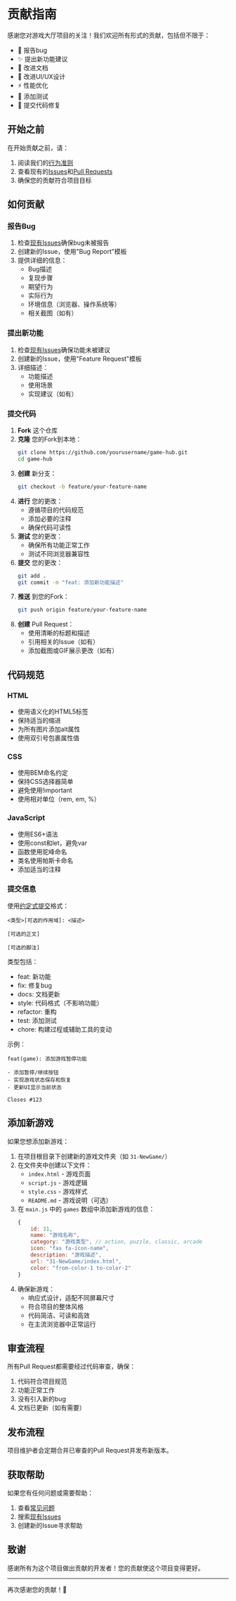 # 贡献指南

感谢您对游戏大厅项目的关注！我们欢迎所有形式的贡献，包括但不限于：

- 🐛 报告bug
- ✨ 提出新功能建议
- 📝 改进文档
- 🎨 改进UI/UX设计
- ⚡ 性能优化
- 🧪 添加测试
- 🔧 提交代码修复

## 开始之前

在开始贡献之前，请：

1. 阅读我们的[行为准则](CODE_OF_CONDUCT.md)
2. 查看现有的[Issues](https://github.com/yourusername/game-hub/issues)和[Pull Requests](https://github.com/yourusername/game-hub/pulls)
3. 确保您的贡献符合项目目标

## 如何贡献

### 报告Bug

1. 检查[现有Issues](https://github.com/yourusername/game-hub/issues)确保bug未被报告
2. 创建新的Issue，使用"Bug Report"模板
3. 提供详细的信息：
   - Bug描述
   - 复现步骤
   - 期望行为
   - 实际行为
   - 环境信息（浏览器、操作系统等）
   - 相关截图（如有）

### 提出新功能

1. 检查[现有Issues](https://github.com/yourusername/game-hub/issues)确保功能未被建议
2. 创建新的Issue，使用"Feature Request"模板
3. 详细描述：
   - 功能描述
   - 使用场景
   - 实现建议（如有）

### 提交代码

1. **Fork** 这个仓库
2. **克隆** 您的Fork到本地：
   ```bash
   git clone https://github.com/yourusername/game-hub.git
   cd game-hub
   ```
3. **创建** 新分支：
   ```bash
   git checkout -b feature/your-feature-name
   ```
4. **进行** 您的更改：
   - 遵循项目的代码规范
   - 添加必要的注释
   - 确保代码可读性
5. **测试** 您的更改：
   - 确保所有功能正常工作
   - 测试不同浏览器兼容性
6. **提交** 您的更改：
   ```bash
   git add .
   git commit -m "feat: 添加新功能描述"
   ```
7. **推送** 到您的Fork：
   ```bash
   git push origin feature/your-feature-name
   ```
8. **创建** Pull Request：
   - 使用清晰的标题和描述
   - 引用相关的Issue（如有）
   - 添加截图或GIF展示更改（如有）

## 代码规范

### HTML

- 使用语义化的HTML5标签
- 保持适当的缩进
- 为所有图片添加alt属性
- 使用双引号包裹属性值

### CSS

- 使用BEM命名约定
- 保持CSS选择器简单
- 避免使用!important
- 使用相对单位（rem, em, %）

### JavaScript

- 使用ES6+语法
- 使用const和let，避免var
- 函数使用驼峰命名
- 类名使用帕斯卡命名
- 添加适当的注释

### 提交信息

使用[约定式提交](https://www.conventionalcommits.org/zh-hans/v1.0.0/)格式：

```
<类型>[可选的作用域]: <描述>

[可选的正文]

[可选的脚注]
```

类型包括：
- feat: 新功能
- fix: 修复bug
- docs: 文档更新
- style: 代码格式（不影响功能）
- refactor: 重构
- test: 添加测试
- chore: 构建过程或辅助工具的变动

示例：
```
feat(game): 添加游戏暂停功能

- 添加暂停/继续按钮
- 实现游戏状态保存和恢复
- 更新UI显示当前状态

Closes #123
```

## 添加新游戏

如果您想添加新游戏：

1. 在项目根目录下创建新的游戏文件夹（如 `31-NewGame/`）
2. 在文件夹中创建以下文件：
   - `index.html` - 游戏页面
   - `script.js` - 游戏逻辑
   - `style.css` - 游戏样式
   - `README.md` - 游戏说明（可选）
3. 在 `main.js` 中的 `games` 数组中添加新游戏的信息：
   ```javascript
   {
       id: 31,
       name: "游戏名称",
       category: "游戏类型", // action, puzzle, classic, arcade
       icon: "fas fa-icon-name",
       description: "游戏描述",
       url: "31-NewGame/index.html",
       color: "from-color-1 to-color-2"
   }
   ```
4. 确保新游戏：
   - 响应式设计，适配不同屏幕尺寸
   - 符合项目的整体风格
   - 代码简洁、可读和高效
   - 在主流浏览器中正常运行

## 审查流程

所有Pull Request都需要经过代码审查，确保：

1. 代码符合项目规范
2. 功能正常工作
3. 没有引入新的bug
4. 文档已更新（如有需要）

## 发布流程

项目维护者会定期合并已审查的Pull Request并发布新版本。

## 获取帮助

如果您有任何问题或需要帮助：

1. 查看[常见问题](https://github.com/yourusername/game-hub/wiki/FAQ)
2. 搜索[现有Issues](https://github.com/yourusername/game-hub/issues)
3. 创建新的Issue寻求帮助

## 致谢

感谢所有为这个项目做出贡献的开发者！您的贡献使这个项目变得更好。

---

再次感谢您的贡献！🎉